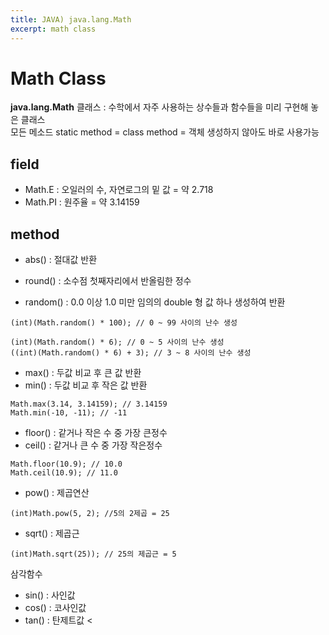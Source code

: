 ```yaml
---
title: JAVA) java.lang.Math
excerpt: math class
---
```


# Math Class
**java.lang.Math** 클래스 : 수학에서 자주 사용하는 상수들과 함수들을 미리 구현해 놓은 클래스  
모든 메소드 static method = class method = 객체 생성하지 않아도 바로 사용가능 

## field
- Math.E : 오일러의 수, 자연로그의 밑 값 = 약 2.718  
- Math.PI : 원주율 = 약 3.14159  

## method
- abs() : 절대값 반환
- round() : 소수점 첫째자리에서 반올림한 정수

- random() : 0.0 이상 1.0 미만 임의의 double 형 값 하나 생성하여 반환   
```
(int)(Math.random() * 100); // 0 ~ 99 사이의 난수 생성

(int)(Math.random() * 6); // 0 ~ 5 사이의 난수 생성
((int)(Math.random() * 6) + 3); // 3 ~ 8 사이의 난수 생성
```

- max() : 두값 비교 후 큰 값 반환  
- min() : 두값 비교 후 작은 값 반환 
```
Math.max(3.14, 3.14159); // 3.14159
Math.min(-10, -11); // -11
```

- floor() : 같거나 작은 수 중 가장 큰정수
- ceil() : 같거나 큰 수 중 가장 작은정수
```
Math.floor(10.9); // 10.0
Math.ceil(10.9); // 11.0
```
- pow() : 제곱연산
```
(int)Math.pow(5, 2); //5의 2제곱 = 25
```

- sqrt() : 제곱근
```
(int)Math.sqrt(25)); // 25의 제곱근 = 5
```

삼각함수
- sin() : 사인값
- cos() : 코사인값
- tan() : 탄제트값 <
